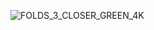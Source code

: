 
![FOLDS_3_CLOSER_GREEN_4K](https://github.com/user-attachments/assets/521cbbf7-e3ff-4726-8928-6c84758ad0fc)
